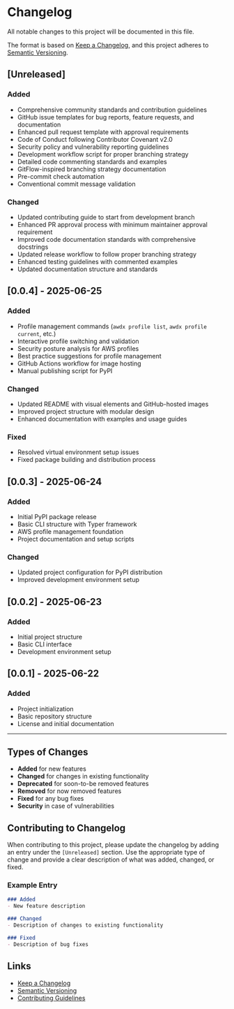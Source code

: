 # Changelog

All notable changes to this project will be documented in this file.

The format is based on [Keep a Changelog](https://keepachangelog.com/en/1.0.0/),
and this project adheres to [Semantic Versioning](https://semver.org/spec/v2.0.0.html).

## [Unreleased]

### Added
- Comprehensive community standards and contribution guidelines
- GitHub issue templates for bug reports, feature requests, and documentation
- Enhanced pull request template with approval requirements
- Code of Conduct following Contributor Covenant v2.0
- Security policy and vulnerability reporting guidelines
- Development workflow script for proper branching strategy
- Detailed code commenting standards and examples
- GitFlow-inspired branching strategy documentation
- Pre-commit check automation
- Conventional commit message validation

### Changed
- Updated contributing guide to start from development branch
- Enhanced PR approval process with minimum maintainer approval requirement
- Improved code documentation standards with comprehensive docstrings
- Updated release workflow to follow proper branching strategy
- Enhanced testing guidelines with commented examples
- Updated documentation structure and standards

## [0.0.4] - 2025-06-25

### Added
- Profile management commands (`awdx profile list`, `awdx profile current`, etc.)
- Interactive profile switching and validation
- Security posture analysis for AWS profiles
- Best practice suggestions for profile management
- GitHub Actions workflow for image hosting
- Manual publishing script for PyPI

### Changed
- Updated README with visual elements and GitHub-hosted images
- Improved project structure with modular design
- Enhanced documentation with examples and usage guides

### Fixed
- Resolved virtual environment setup issues
- Fixed package building and distribution process

## [0.0.3] - 2025-06-24

### Added
- Initial PyPI package release
- Basic CLI structure with Typer framework
- AWS profile management foundation
- Project documentation and setup scripts

### Changed
- Updated project configuration for PyPI distribution
- Improved development environment setup

## [0.0.2] - 2025-06-23

### Added
- Initial project structure
- Basic CLI interface
- Development environment setup

## [0.0.1] - 2025-06-22

### Added
- Project initialization
- Basic repository structure
- License and initial documentation

---

## Types of Changes

- **Added** for new features
- **Changed** for changes in existing functionality
- **Deprecated** for soon-to-be removed features
- **Removed** for now removed features
- **Fixed** for any bug fixes
- **Security** in case of vulnerabilities

## Contributing to Changelog

When contributing to this project, please update the changelog by adding an entry under the `[Unreleased]` section. Use the appropriate type of change and provide a clear description of what was added, changed, or fixed.

### Example Entry

```markdown
### Added
- New feature description

### Changed
- Description of changes to existing functionality

### Fixed
- Description of bug fixes
```

## Links

- [Keep a Changelog](https://keepachangelog.com/en/1.0.0/)
- [Semantic Versioning](https://semver.org/spec/v2.0.0.html)
- [Contributing Guidelines](CONTRIBUTING.md) 